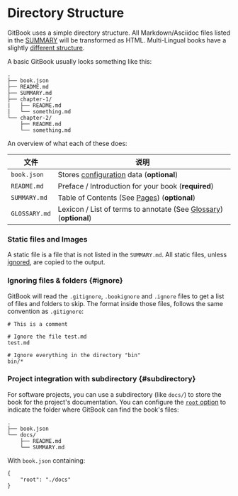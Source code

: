 # Directory Structure

GitBook uses a simple directory structure. All Markdown/Asciidoc files listed in the [SUMMARY](pages.md) will be transformed as HTML. Multi-Lingual books have a slightly [different structure](languages.md).

A basic GitBook usually looks something like this:

```
.
├── book.json
├── README.md
├── SUMMARY.md
├── chapter-1/
|   ├── README.md
|   └── something.md
└── chapter-2/
    ├── README.md
    └── something.md
```

An overview of what each of these does:

| 文件 | 说明 |
| -------- | ----------- |
| `book.json` | Stores [configuration](config.md) data (__optional__) |
| `README.md` | Preface / Introduction for your book (**required**) |
| `SUMMARY.md` | Table of Contents (See [Pages](pages.md)) (__optional__) |
| `GLOSSARY.md` | Lexicon / List of terms to annotate (See [Glossary](lexicon.md)) (__optional__) |

### Static files and Images

A static file is a file that is not listed in the `SUMMARY.md`. All static files, unless [ignored](#ignore), are copied to the output.

### Ignoring files & folders {#ignore}

GitBook will read the `.gitignore`, `.bookignore` and `.ignore` files to get a list of files and folders to skip.
The format inside those files, follows the same convention as `.gitignore`:

```
# This is a comment

# Ignore the file test.md
test.md

# Ignore everything in the directory "bin"
bin/*
```

### Project integration with subdirectory {#subdirectory}

For software projects, you can use a subdirectory (like `docs/`) to store the book for the project's documentation. You can configure the [`root` option](config.md) to indicate the folder where GitBook can find the book's files:

```
.
├── book.json
└── docs/
    ├── README.md
    └── SUMMARY.md
```

With `book.json` containing:

```
{
    "root": "./docs"
}
```

